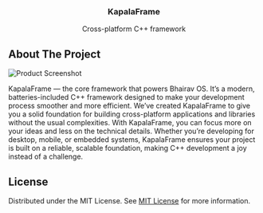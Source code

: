 
<br/>
<div align="center">

<h3 align="center">KapalaFrame</h3>
<p align="center">
Cross-platform C++ framework


  


</p>
</div>

## About The Project

![Product Screenshot](https://picsum.photos/1920/1080)

KapalaFrame — the core framework that powers Bhairav OS. It’s a modern, batteries-included C++ framework designed to make your development process smoother and more efficient. We’ve created KapalaFrame to give you a solid foundation for building cross-platform applications and libraries without the usual complexities. With KapalaFrame, you can focus more on your ideas and less on the technical details. Whether you’re developing for desktop, mobile, or embedded systems, KapalaFrame ensures your project is built on a reliable, scalable foundation, making C++ development a joy instead of a challenge.
## License

Distributed under the MIT License. See [MIT License](https://opensource.org/licenses/MIT) for more information.
